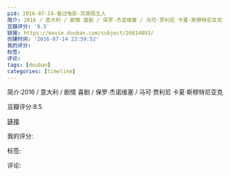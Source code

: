 ```yaml
---
pid: 2016-07-14-看过电影-完美陌生人
简介: 2016 / 意大利 / 剧情 喜剧 / 保罗·杰诺维塞 / 马可·贾利尼 卡夏·斯穆特尼亚克
豆瓣评分: '8.5'
链接: https://movie.douban.com/subject/26614893/
创建时间: '2016-07-14 22:59:52'
我的评分:
标签:
评论:
tags: [douban]
categories: [timeline]
---
```

简介:2016 / 意大利 / 剧情 喜剧 / 保罗·杰诺维塞 / 马可·贾利尼 卡夏·斯穆特尼亚克

豆瓣评分:8.5

[链接](https://movie.douban.com/subject/26614893/)

我的评分:

标签:

评论:

